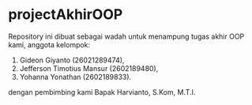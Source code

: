 # projectAkhirOOP
Repository ini dibuat sebagai wadah untuk menampung tugas akhir OOP kami, anggota kelompok: 

1. Gideon Giyanto (26021289474), 
2. Jefferson Timotius Mansur (2602189480), 
3. Yohanna Yonathan (2602189833).

dengan pembimbing kami Bapak Harvianto, S.Kom, M.T.I.
